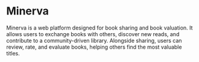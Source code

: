 # Minerva
Minerva is a web platform designed for book sharing and book valuation. It allows users to exchange books with others, discover new reads, and contribute to a community-driven library. Alongside sharing, users can review, rate, and evaluate books, helping others find the most valuable titles.
